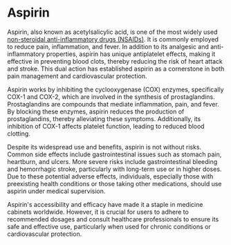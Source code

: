 [//]: # (source: gpt-40)
[//]: # (aka: acetylsalicylic acid)
[//]: # (treats: pain, inflammation, fever)
[//]: # (tags: non-steroidal-anti-inflammatory-drugs medications)

# Aspirin

Aspirin, also known as acetylsalicylic acid, is one of the most widely used [non-steroidal anti-inflammatory drugs (NSAIDs)](../non-steroidal-anti-inflammatory-drugs/). It is commonly employed to reduce pain, inflammation, and fever. In addition to its analgesic and anti-inflammatory properties, aspirin has unique antiplatelet effects, making it effective in preventing blood clots, thereby reducing the risk of heart attack and stroke. This dual action has established aspirin as a cornerstone in both pain management and cardiovascular protection.

Aspirin works by inhibiting the cyclooxygenase (COX) enzymes, specifically COX-1 and COX-2, which are involved in the synthesis of prostaglandins. Prostaglandins are compounds that mediate inflammation, pain, and fever. By blocking these enzymes, aspirin reduces the production of prostaglandins, thereby alleviating these symptoms. Additionally, its inhibition of COX-1 affects platelet function, leading to reduced blood clotting.

Despite its widespread use and benefits, aspirin is not without risks. Common side effects include gastrointestinal issues such as stomach pain, heartburn, and ulcers. More severe risks include gastrointestinal bleeding and hemorrhagic stroke, particularly with long-term use or in higher doses. Due to these potential adverse effects, individuals, especially those with preexisting health conditions or those taking other medications, should use aspirin under medical supervision.

Aspirin's accessibility and efficacy have made it a staple in medicine cabinets worldwide. However, it is crucial for users to adhere to recommended dosages and consult healthcare professionals to ensure its safe and effective use, particularly when used for chronic conditions or cardiovascular protection.
